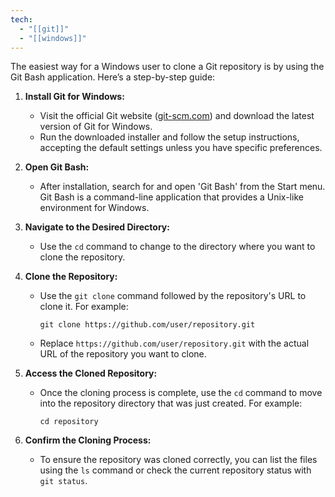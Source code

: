 ```yaml
---
tech:
  - "[[git]]"
  - "[[windows]]"
---
```

The easiest way for a Windows user to clone a Git repository is by using the Git Bash application. Here’s a step-by-step guide:

1. **Install Git for Windows:**
   - Visit the official Git website ([git-scm.com](https://git-scm.com/)) and download the latest version of Git for Windows.
   - Run the downloaded installer and follow the setup instructions, accepting the default settings unless you have specific preferences.

2. **Open Git Bash:**
   - After installation, search for and open 'Git Bash' from the Start menu. Git Bash is a command-line application that provides a Unix-like environment for Windows.

3. **Navigate to the Desired Directory:**
   - Use the `cd` command to change to the directory where you want to clone the repository. 

4. **Clone the Repository:**
   - Use the `git clone` command followed by the repository's URL to clone it. For example:
     ```
     git clone https://github.com/user/repository.git
     ```
   - Replace `https://github.com/user/repository.git` with the actual URL of the repository you want to clone.

5. **Access the Cloned Repository:**
   - Once the cloning process is complete, use the `cd` command to move into the repository directory that was just created. For example:
     ```
     cd repository
     ```

6. **Confirm the Cloning Process:**
   - To ensure the repository was cloned correctly, you can list the files using the `ls` command or check the current repository status with `git status`.

